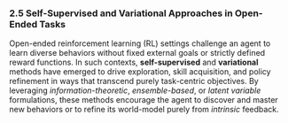 ### 2.5 Self-Supervised and Variational Approaches in Open-Ended Tasks

Open-ended reinforcement learning (RL) settings challenge an agent to learn diverse behaviors without fixed external goals or strictly defined reward functions. In such contexts, **self-supervised** and **variational** methods have emerged to drive exploration, skill acquisition, and policy refinement in ways that transcend purely task-centric objectives. By leveraging *information-theoretic*, *ensemble-based*, or *latent variable* formulations, these methods encourage the agent to discover and master new behaviors or to refine its world-model purely from *intrinsic* feedback.

